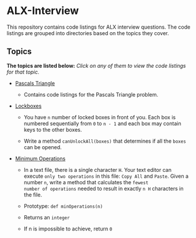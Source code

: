# ALX-Interview

This repository contains code listings for ALX interview questions. The code listings are grouped into directories based on the topics they cover. 

## Topics

**The topics are listed below:**
*Click on any of them to view the code listings for that topic.*

- [Pascals Triangle](pascals_triangle)
    - Contains code listings for the Pascals Triangle problem.
 
- [Lockboxes](0x01-lockboxes)
    - You have `n` number of locked boxes in front of you. Each box is numbered sequentially from `0` to `n - 1` and each box may contain keys to the other boxes.

    - Write a method `canUnlockAll(boxes)` that determines if all the `boxes` can be opened.
 
- [Minimum Operations](0x02-minimum_operations)
    - In a text file, there is a single character `H`. Your text editor can execute `only two operations` in this file: `Copy All` and `Paste`. Given a number `n`, write a method that calculates the `fewest            number of operations` needed to result in exactly `n H` characters in the file.

    - Prototype: `def minOperations(n)`
    - Returns an `integer`
    - If n is impossible to achieve, return `0`

